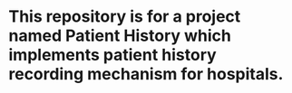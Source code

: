 # This repository is for a project named Patient History which implements patient history recording mechanism for hospitals.
